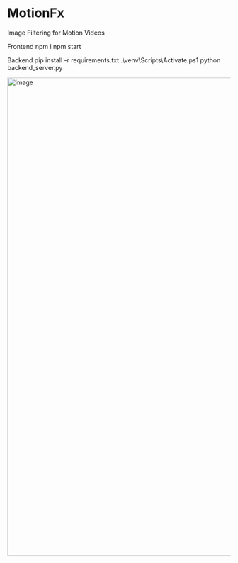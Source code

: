 # MotionFx
Image Filtering for Motion Videos

Frontend
npm i
npm start

Backend
pip install -r requirements.txt
.\venv\Scripts\Activate.ps1
python backend_server.py

<img width="1905" height="1079" alt="image" src="https://github.com/user-attachments/assets/a5ee40ba-8f9c-477f-ac5c-df87e7e38014" />
